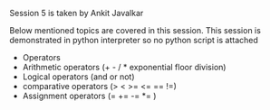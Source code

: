 Session 5 is taken by Ankit Javalkar

Below mentioned topics are covered in this session.
This session is demonstrated in python interpreter so no python script is attached

- Operators
- Arithmetic operators (+ - / * exponential floor division)
- Logical operators (and or not)
- comparative operators (> < >= <= == !=)
- Assignment operators (= += -= *= )
